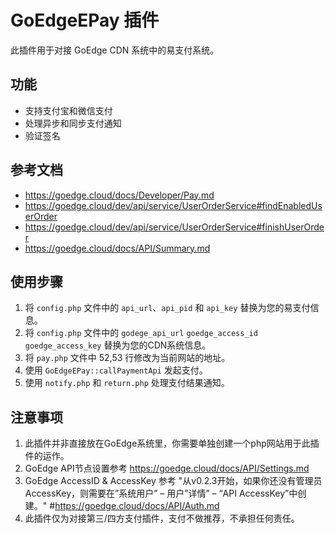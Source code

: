 # GoEdgeEPay 插件

此插件用于对接 GoEdge CDN 系统中的易支付系统。

## 功能

- 支持支付宝和微信支付
- 处理异步和同步支付通知
- 验证签名

## 参考文档

- https://goedge.cloud/docs/Developer/Pay.md
- https://goedge.cloud/dev/api/service/UserOrderService#findEnabledUserOrder
- https://goedge.cloud/dev/api/service/UserOrderService#finishUserOrder
- https://goedge.cloud/docs/API/Summary.md
  
## 使用步骤

1. 将 `config.php` 文件中的 `api_url`、`api_pid` 和 `api_key` 替换为您的易支付信息。
2. 将 `config.php` 文件中的 `godege_api_url` `goedge_access_id` `goedge_access_key` 替换为您的CDN系统信息。
3. 将 `pay.php` 文件中 52,53 行修改为当前网站的地址。
4. 使用 `GoEdgeEPay::callPaymentApi` 发起支付。
5. 使用 `notify.php` 和 `return.php` 处理支付结果通知。

## 注意事项

1. 此插件并非直接放在GoEdge系统里，你需要单独创建一个php网站用于此插件的运作。
2. GoEdge API节点设置参考 https://goedge.cloud/docs/API/Settings.md
3. GoEdge AccessID & AccessKey 参考 "从v0.2.3开始，如果你还没有管理员AccessKey，则需要在”系统用户” – 用户”详情” – “API AccessKey”中创建。" #https://goedge.cloud/docs/API/Auth.md
4. 此插件仅为对接第三/四方支付插件，支付不做推荐，不承担任何责任。
